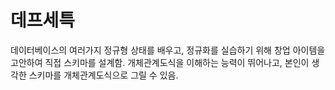 # 데프세특

데이터베이스의 여러가지 정규형 상태를 배우고, 정규화를 실습하기 위해 창업 아이템을 고안하여 직접 스키마를 설계함. 개체관계도식을 이해하는 능력이 뛰어나고, 본인이 생각한 스키마를 개체관계도식으로 그릴 수 있음. 
<!--stackedit_data:
eyJoaXN0b3J5IjpbLTE0MTUwMTE5MjcsNTExMDg4OTM5XX0=
-->
